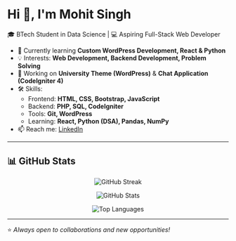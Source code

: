 
# Hi 👋, I'm Mohit Singh

🎓 BTech Student in Data Science | 💻 Aspiring Full-Stack Web Developer  

- 🌱 Currently learning **Custom WordPress Development, React & Python**
- 💡 Interests: **Web Development, Backend Development, Problem Solving**
- 🔭 Working on **University Theme (WordPress)** & **Chat Application (CodeIgniter 4)**
- 🛠 Skills:  
  - Frontend: **HTML, CSS, Bootstrap, JavaScript**  
  - Backend: **PHP, SQL, CodeIgniter**  
  - Tools: **Git, WordPress**  
  - Learning: **React, Python (DSA), Pandas, NumPy**  
- 📫 Reach me: [LinkedIn](https://www.linkedin.com/in/mohit89s)

---

## 📊 GitHub Stats

<p align="center">
  <!-- Streak Stats -->
  <img src="https://github-readme-streak-stats-eight.vercel.app?user=mohit89s&theme=tokyonight&hide_border=true" alt="GitHub Streak" />
</p>

<p align="center">
  <!-- Profile Stats -->
  <img src="https://github-readme-stats.vercel.app/api?username=mohit89s&show_icons=true&theme=tokyonight&hide_border=true" alt="GitHub Stats" />
</p>

<p align="center">
  <!-- Top Languages -->
  <img src="https://github-readme-stats.vercel.app/api/top-langs/?username=mohit89s&layout=compact&theme=tokyonight&hide_border=true" alt="Top Languages" />
</p>

---
⭐ *Always open to collaborations and new opportunities!*

